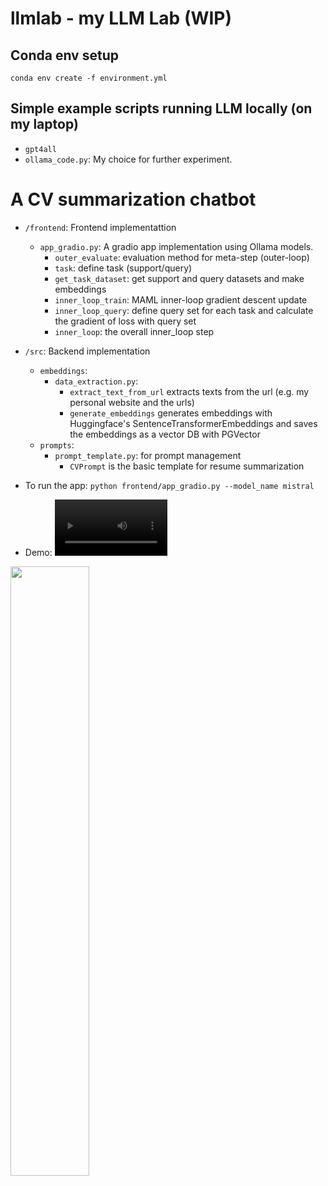 # llmlab - my LLM Lab (WIP)

## Conda env setup
``` 
conda env create -f environment.yml
```

## Simple example scripts running LLM locally (on my laptop)
- `gpt4all`
- `ollama_code.py`: My choice for further experiment.


# A CV summarization chatbot
- `/frontend`: Frontend implementattion
  - `app_gradio.py`: A gradio app implementation using Ollama models.
    - `outer_evaluate`: evaluation method for meta-step (outer-loop)
    - `task`: define task (support/query)
    - `get_task_dataset`: get support and query datasets and make embeddings
    - `inner_loop_train`: MAML inner-loop gradient descent update
    - `inner_loop_query`: define query set for each task and calculate the gradient of loss with query set
    - `inner_loop`: the overall inner_loop step
- `/src`: Backend implementation
  - `embeddings`: 
    - `data_extraction.py`: 
      - `extract_text_from_url` extracts texts from the url (e.g. my personal website and the urls)
      - `generate_embeddings` generates embeddings with Huggingface's SentenceTransformerEmbeddings and saves the embeddings as a vector DB with PGVector
  - `prompts`:
    - `prompt_template.py`: for prompt management
      - `CVPrompt` is the basic template for resume summarization

- To run the app: `python frontend/app_gradio.py --model_name mistral`
- Demo: <video src='https://www.youtube.com/watch?v=eSxMgvQcgqo' width=180/>

[<img src="https://img.youtube.com/vi/eSxMgvQcgqo/maxresdefault.jpg" width="50%">](https://youtu.be/eSxMgvQcgqo)